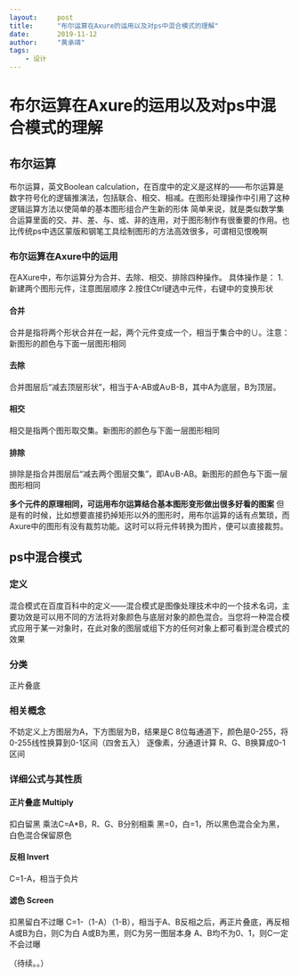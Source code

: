 ```yaml
---
layout:     post
title:      "布尔运算在Axure的运用以及对ps中混合模式的理解"
date:       2019-11-12
author:     "黄承靖"
tags:
    - 设计
---
```

# 布尔运算在Axure的运用以及对ps中混合模式的理解
## 布尔运算
布尔运算，英文Boolean calculation，在百度中的定义是这样的——布尔运算是数字符号化的逻辑推演法，包括联合、相交、相减。在图形处理操作中引用了这种逻辑运算方法以使简单的基本图形组合产生新的形体
简单来说，就是类似数学集合运算里面的交、并、差、与、或、非的连用，对于图形制作有很重要的作用。也比传统ps中选区蒙版和钢笔工具绘制图形的方法高效很多，可谓相见恨晚啊
### 布尔运算在Axure中的运用
在AXure中，布尔运算分为合并、去除、相交、排除四种操作。
具体操作是：
1.新建两个图形元件，注意图层顺序
2.按住Ctrl键选中元件，右键中的变换形状

#### 合并
合并是指将两个形状合并在一起，两个元件变成一个，相当于集合中的∪。注意：新图形的颜色与下面一层图形相同

#### 去除
合并图层后“减去顶层形状”，相当于A-AB或A∪B-B，其中A为底层，B为顶层。

#### 相交
相交是指两个图形取交集。新图形的颜色与下面一层图形相同

#### 排除
排除是指合并图层后“减去两个图层交集”，即A∪B-AB。新图形的颜色与下面一层图形相同

**多个元件的原理相同，可运用布尔运算结合基本图形变形做出很多好看的图案**
但是有的时候，比如想要直接扔掉矩形以外的图形时，用布尔运算的话有点繁琐，而Axure中的图形有没有裁剪功能。这时可以将元件转换为图片，便可以直接裁剪。

## ps中混合模式
### 定义
混合模式在百度百科中的定义——混合模式是图像处理技术中的一个技术名词，主要功效是可以用不同的方法将对象颜色与底层对象的颜色混合。当您将一种混合模式应用于某一对象时，在此对象的图层或组下方的任何对象上都可看到混合模式的效果

### 分类
正片叠底
### 相关概念
不妨定义上方图层为A，下方图层为B，结果是C
8位每通道下，颜色是0-255，将0-255线性换算到0-1区间（四舍五入）
逐像素，分通道计算
R、G、B换算成0-1区间
### 详细公式与其性质
#### 正片叠底 Multiply 
扣白留黑
乘法C=A*B，R、G、B分别相乘 
黑=0，白=1，所以黑色混合全为黑，白色混合保留原色

#### 反相 Invert
C=1-A，相当于负片

#### 滤色 Screen 
扣黑留白不过曝
C=1-（1-A）（1-B），相当于A、B反相之后，再正片叠底，再反相
A或B为白，则C为白
A或B为黑，则C为另一图层本身
A、B均不为0、1，则C一定不会过曝

（待续。。）